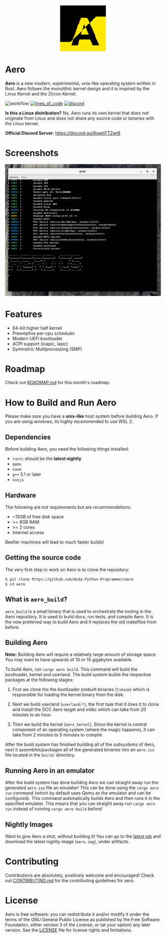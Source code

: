 <p align="center">
    <img src="./misc/aero-logo.png">
</p>

# Aero

**Aero** is a new modern, experimental, unix-like operating system written in Rust. 
Aero follows the monolithic kernel design and it is inspired by the Linux Kernel and 
the Zircon Kernel.

![workflow](https://github.com/Andy-Python-Programmer/aero/actions/workflows/build.yml/badge.svg)
[![lines_of_code](https://tokei.rs/b1/github/Andy-Python-Programmer/aero)](https://github.com/Andy-Python-Programmer/aero)
[![discord](https://img.shields.io/discord/828564770063122432)](https://discord.gg/8gwhTTZwt8)

**Is this a Linux distribution?**
No, Aero runs its own kernel that does *not* originate from Linux and does not share any source code or binaries with the Linux kernel.

**Official Discord Server**: <https://discord.gg/8gwhTTZwt8>

# Screenshots
<img src="misc/os.png">

# Features
- 64-bit higher half kernel
- Preemptive per-cpu scheduler
- Modern UEFI bootloader
- ACPI support (ioapic, lapic)
- Symmetric Multiprocessing (SMP)

# Roadmap

Check out [ROADMAP.md](ROADMAP.md) for this month's roadmap.

# How to Build and Run Aero

Please make sure you have a **unix-like** host system before building 
Aero. If you are using windows, its highly recommended to use WSL 2.

## Dependencies

Before building Aero, you need the following things installed:
- `rustc` should be the **latest nightly**
- `qemu`
- `nasm`
- `g++` 5.1 or later
- `ninja`

## Hardware

The following are *not* requirements but are *recommendations*:
- ~15GB of free disk space
- \>= 8GB RAM
- \>= 2 cores
- Internet access

Beefier machines will lead to much faster builds!

## Getting the source code

The very first step to work on Aero is to clone the repository:
```shell
$ git clone https://github.com/Andy-Python-Programmer/aero
$ cd aero
```

## What is `aero_build`?
`aero_build` is a small binary that is used to orchestrate the tooling in the Aero repository. 
It is used to build docs, run tests, and compile Aero. It is the now preferred way to build Aero and 
it replaces the old makefiles from before.

## Building Aero

**Note:** Building Aero will require a relatively large amount of storage space. You
may want to have upwards of 10 or 15 gigabytes available.

To build Aero, run `cargo aero build`. This command will build the bootloader, kernel and 
userland. The build system builds the respective packages at the following stages:

1. First we clone the the bootloader prebuilt binaries (`limine`) which is responsible for loading the kernel binary
from the disk.

2. Next we build userland (`userland/*`), the first task that it does it to clone and install 
the GCC Aero target and mlibc which can take from 20 minutes to an hour.

3. Then we build the kernel (`aero_kernel`). Since the kernel is central component of an operating
system (where the magic happens), it can take from 2 minutes to 5 minutes to compile.

After the build system has finished building all of the *subsystems* of Aero, next it assembles/packages
all of the generated binaries into an `aero.iso` file located in the `build/` directory.

## Running Aero in an emulator

After the build system has done building Aero we can straight away run the generated `aero.iso` file an emulator! 
This can be done using the `cargo aero run` command (which by default uses Qemu as the emulator and can be configured). 
This command automatically builds Aero and then runs it in the specified emulator. This means that you can straight away
run `cargo aero run` instead of running `cargo aero build` before!

## Nightly Images

Want to give Aero a shot, without building it! You can go to the [latest job](https://github.com/Andy-Python-Programmer/aero/actions/workflows/build.yml?query=is%3Asuccess+branch%3Amaster) and download the latest nightly image (`aero.img`), under artifacts.

# Contributing

Contributions are absolutely, positively welcome and encouraged! Check out [CONTRIBUTING.md](CONTRIBUTING.md) for the contributing guidelines for aero.

# License

Aero is free software: you can redistribute it and/or modify
it under the terms of the GNU General Public License as published by
the Free Software Foundation, either version 3 of the License, or
(at your option) any later version. See the [LICENSE](LICENSE) file for license rights and limitations.
